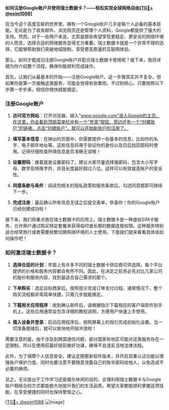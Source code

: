 **如何注册Google账户并使用瑞士数据卡？——轻松实现全球网络自由[[TG💪+ @esim1088](https://t.me/s/esim1088)]**

在当今这个高度互联的世界里，拥有一个Google账户几乎是每个人必备的基本技能。无论是为了收发邮件、浏览网页还是管理个人资料，Google都提供了强大的支持。然而，对于一些用户来说，尤其是那些希望享受更稳定、更安全的网络环境的人而言，选择合适的网络服务显得尤为重要。瑞士数据卡就是一个非常不错的选择，它能够帮助我们突破地域限制，享受更高质量的互联网体验。

那么，如何才能成功注册Google账户并配合瑞士数据卡使用呢？接下来，我将详细为你介绍整个流程，确保你能顺利完成操作。

首先，让我们从最基本的开始——注册Google账户。这一步骤其实并不复杂，但如果你是第一次接触这类服务，可能会觉得有些繁琐。不过别担心，只要按照以下步骤一步步来，相信你很快就能搞定。

### 注册Google账户

1. **访问官方网站**：打开浏览器，输入“www.google.com”进入Google的主页。在这里，你会看到顶部菜单栏中有一个“登录”按钮，旁边还有一个“创建账户”的链接。点击“创建账户”，就可以开始新账户的注册了。
   
2. **填写基本信息**：在弹出的页面中，你需要提供一些基本的信息，比如你的名字、电子邮件地址等。这些信息将用于验证你的身份以及日后找回密码时使用。记得仔细检查所填信息是否准确无误哦！

3. **设置密码**：接着就是设置密码了。建议大家尽量选择强密码，包含大小写字母、数字及特殊字符，并且长度最好超过八位。这样可以有效提高账户的安全性。

4. **同意条款与条件**：阅读完相关的隐私政策和服务条款后，勾选同意框即可继续下一步。

5. **完成注册**：最后确认所有信息无误之后提交表单，恭喜你！你的Google账户已经创建成功啦！

接下来，我们将重点放在瑞士数据卡的应用上。瑞士数据卡是一种虚拟SIM卡服务，允许用户通过购买特定套餐来获得临时或长期的数据连接权限。这种服务特别适合经常旅行或者需要频繁切换网络环境的人士使用。下面我们就来看看具体该如何操作吧！

### 如何激活瑞士数据卡？

1. **选择合适的计划**：市面上有许多不同的瑞士数据卡供应商可供选择，每个平台提供的价格和服务内容都会有所不同。因此，在决定之前务必先对比几家公司的报价和服务内容，找到最适合自己需求的那个。

2. **下单购买**：选定目标商家后，按照提示完成订单支付过程。通常情况下，整个购买流程都非常简单快捷，只需几步就能搞定。

3. **下载相关应用程序**：收到确认邮件后，请根据指示下载相应的客户端软件到手机上。这些应用通常会包含详细的教程说明，方便用户快速上手使用。

4. **插入设备并登录**：启动应用程序后，按照屏幕上的指引完成初始化设置。当一切准备就绪后，就可以愉快地开始冲浪啦！

需要注意的是，由于涉及到跨国通信问题，部分国家和地区可能对这类服务存在一定限制。所以在使用前最好提前做好功课，确保不会违反当地法律法规。

此外，为了保障个人信息安全，建议定期更新软件版本，并开启双重认证功能以增强账户保护力度。同时也要注意不要随意泄露自己的账号密码给他人，以免造成不必要的麻烦。

总之，无论是出于工作学习还是娱乐休闲的目的，合理利用瑞士数据卡与Google账户相结合的方式都能极大地提升我们的生活品质。希望大家都能顺利掌握这项技能，在享受便捷的同时也保持警惕之心。

[[TG💪+ @esim1088](https://t.me/s/esim1088) ![Image](https://i.postimg.cc/4NQfJmqS/Snipaste-2025-05-13-00-14-12.png)]